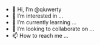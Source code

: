 - 👋 Hi, I’m @qiuwerty
- 👀 I’m interested in ...
- 🌱 I’m currently learning ...
- 💞️ I’m looking to collaborate on ...
- 📫 How to reach me ...

<!---
qiuwerty/qiuwerty is a ✨ special ✨ repository because its `README.md` (this file) appears on your GitHub profile.
You can click the Preview link to take a look at your changes.
--->
